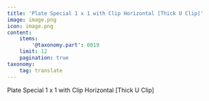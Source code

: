 ```yaml
---
title: 'Plate Special 1 x 1 with Clip Horizontal [Thick U Clip]'
image: image.png
icon: image.png
content:
    items:
        '@taxonomy.part': 6019
    limit: 12
    pagination: true
taxonomy:
    tag: translate
---
```


Plate Special 1 x 1 with Clip Horizontal [Thick U Clip]
